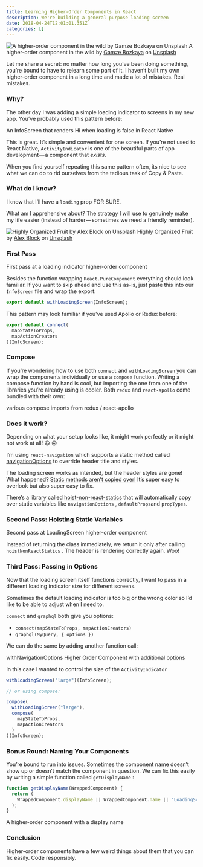 ```yaml
---
title: Learning Higher-Order Components in React
description: We're building a general purpose loading screen
date: 2018-04-24T12:01:01.351Z
categories: []
---
```


![A higher-order component in the wild by [Gamze Bozkaya](https://unsplash.com/photos/kxGHHEjUP7Q?utm_source=unsplash&utm_medium=referral&utm_content=creditCopyText) on [Unsplash](https://unsplash.com/search/photos/higher-order?utm_source=unsplash&utm_medium=referral&utm_content=creditCopyText)](https://cdn-images-1.medium.com/max/1200/1*WqA5KCPtu44P14_6NgX3Bw.jpeg)
A higher-order component in the wild by [Gamze Bozkaya](https://unsplash.com/photos/kxGHHEjUP7Q?utm_source=unsplash&utm_medium=referral&utm_content=creditCopyText) on [Unsplash](https://unsplash.com/search/photos/higher-order?utm_source=unsplash&utm_medium=referral&utm_content=creditCopyText)

Let me share a secret: no matter how long you’ve been doing something, you’re bound to have to relearn some part of it. I haven’t built my own higher-order component in a long time and made a lot of mistakes. Real mistakes.

### Why?

The other day I was adding a simple loading indicator to screens in my new app. You’ve probably used this pattern before:

An InfoScreen that renders Hi when loading is false in React Native

This is great. It’s simple and convenient for one screen. If you’re not used to React Native, `ActivityIndicator` is one of the beautiful parts of app development — a component that _exists_.

When you find yourself repeating this same pattern often, its nice to see what we can do to rid ourselves from the tedious task of Copy & Paste.

### What do I know?

I know that I’ll have a `loading` prop FOR SURE.

What am I apprehensive about? The strategy I will use to genuinely make my life easier (instead of harder — sometimes we need a friendly reminder).

![Highly Organized Fruit by [Alex Block](https://unsplash.com/photos/vWI1kTcMcDI?utm_source=unsplash&utm_medium=referral&utm_content=creditCopyText) on [Unsplash](https://unsplash.com/search/photos/order?utm_source=unsplash&utm_medium=referral&utm_content=creditCopyText)](https://cdn-images-1.medium.com/max/2560/1*KHFk4TZZQlAscHgktarR4w.jpeg)
Highly Organized Fruit by [Alex Block](https://unsplash.com/photos/vWI1kTcMcDI?utm_source=unsplash&utm_medium=referral&utm_content=creditCopyText) on [Unsplash](https://unsplash.com/search/photos/order?utm_source=unsplash&utm_medium=referral&utm_content=creditCopyText)

### First Pass

First pass at a loading indicator higher-order component

Besides the function wrapping `React.PureComponent` everything should look familiar. If you want to skip ahead and use this as-is, just paste this into our `InfoScreen` file and wrap the export:

```javascript
export default withLoadingScreen(InfoScreen);
```

This pattern may look familiar if you’ve used Apollo or Redux before:

```javascript
export default connect(
  mapStateToProps,
  mapActionCreators
)(InfoScreen);
```

### Compose

If you’re wondering how to use both `connect` and `withLoadingScreen` you can wrap the components individually or use a `compose` function. Writing a compose function by hand is cool, but importing the one from one of the libraries you’re already using is cooler. Both `redux` and `react-apollo` come bundled with their own:

various compose imports from redux / react-apollo

### Does it work?

Depending on what your setup looks like, it might work perfectly or it might not work at all! 😃 🙃

I’m using `react-navigation` which supports a static method called [navigationOptions](https://reactnavigation.org/docs/stack-navigator.html#navigationoptions-used-by-stacknavigator) to override header title and styles.

The loading screen works as intended, but the header styles are gone! What happened? [Static methods aren’t copied over!](https://reactjs.org/docs/higher-order-components.html) It’s super easy to overlook but also super easy to fix.

There’s a library called [hoist-non-react-statics](https://github.com/mridgway/hoist-non-react-statics) that will automatically copy over static variables like `navigationOptions` , `defaultProps`and `propTypes`.

### Second Pass: Hoisting Static Variables

Second pass at LoadingScreen higher-order component

Instead of returning the class immediately, we return it only after calling `hoistNonReactStatics` . The header is rendering correctly again. Woo!

### Third Pass: Passing in Options

Now that the loading screen itself functions correctly, I want to pass in a different loading indicator size for different screens.

Sometimes the default loading indicator is too big or the wrong color so I’d like to be able to adjust when I need to.

`connect` and `graphql` both give you options:

- `connect(mapStateToProps, mapActionCreators)`
- `graphql(MyQuery, { options })`

We can do the same by adding another function call:

withNavigationOptions Higher Order Component with additional options

In this case I wanted to control the size of the `ActivityIndicator`

```javascript
withLoadingScreen("large")(InfoScreen);

// or using compose:

compose(
  withLoadingScreen("large"),
  compose(
    mapStateToProps,
    mapActionCreators
  )
)(InfoScreen);
```

### Bonus Round: Naming Your Components

You’re bound to run into issues. Sometimes the component name doesn’t show up or doesn’t match the component in question. We can fix this easily by writing a simple function called `getDisplayName` :

```javascript
function getDisplayName(WrappedComponent) {
  return (
    WrappedComponent.displayName || WrappedComponent.name || "LoadingScreen"
  );
}
```

A higher-order component with a display name

### Conclusion

Higher-order components have a few weird things about them that you can fix easily. Code responsibly.

